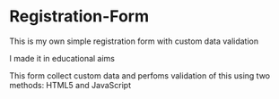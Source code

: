 # Registration-Form

This is my own simple registration form with custom data validation

I made it in educational aims

This form collect custom data and perfoms validation of this using two methods: HTML5 and JavaScript
